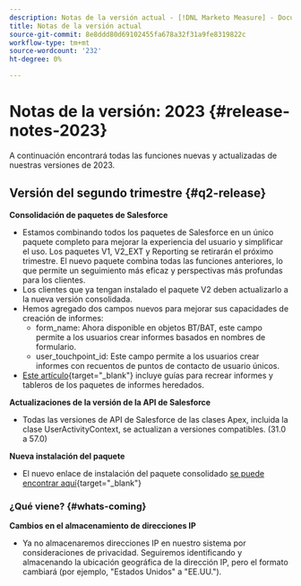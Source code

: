 ```yaml
---
description: Notas de la versión actual - [!DNL Marketo Measure] - Documentación del producto
title: Notas de la versión actual
source-git-commit: 8e8ddd80d69102455fa678a32f31a9fe8319822c
workflow-type: tm+mt
source-wordcount: '232'
ht-degree: 0%

---
```


# Notas de la versión: 2023 {#release-notes-2023}

A continuación encontrará todas las funciones nuevas y actualizadas de nuestras versiones de 2023.

## Versión del segundo trimestre {#q2-release}

<p>

**Consolidación de paquetes de Salesforce**

* Estamos combinando todos los paquetes de Salesforce en un único paquete completo para mejorar la experiencia del usuario y simplificar el uso. Los paquetes V1, V2_EXT y Reporting se retirarán el próximo trimestre. El nuevo paquete combina todas las funciones anteriores, lo que permite un seguimiento más eficaz y perspectivas más profundas para los clientes.
* Los clientes que ya tengan instalado el paquete V2 deben actualizarlo a la nueva versión consolidada.
* Hemos agregado dos campos nuevos para mejorar sus capacidades de creación de informes:
   * form_name: Ahora disponible en objetos BT/BAT, este campo permite a los usuarios crear informes basados en nombres de formulario.
   * user_touchpoint_id: Este campo permite a los usuarios crear informes con recuentos de puntos de contacto de usuario únicos.
* [Este artículo](/help/configuration-and-setup/marketo-measure-and-salesforce/salesforce-package-consolidation.md){target="_blank"} incluye guías para recrear informes y tableros de los paquetes de informes heredados.

**Actualizaciones de la versión de la API de Salesforce**

* Todas las versiones de API de Salesforce de las clases Apex, incluida la clase UserActivityContext, se actualizan a versiones compatibles. (31.0 a 57.0)

**Nueva instalación del paquete**

* El nuevo enlace de instalación del paquete consolidado [se puede encontrar aquí](https://login.salesforce.com/packaging/installPackage.apexp?p0=04t1P000000VY6Z){target="_blank"}

### ¿Qué viene? {#whats-coming}

<p>

**Cambios en el almacenamiento de direcciones IP**

* Ya no almacenaremos direcciones IP en nuestro sistema por consideraciones de privacidad. Seguiremos identificando y almacenando la ubicación geográfica de la dirección IP, pero el formato cambiará (por ejemplo, &quot;Estados Unidos&quot; a &quot;EE.UU.&quot;).
